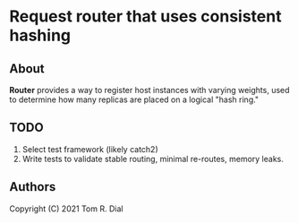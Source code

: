 # Request router that uses consistent hashing

## About

**Router** provides a way to register host instances with varying weights,
used to determine how many replicas are placed on a logical "hash ring."

## TODO
1. Select test framework (likely catch2)
2. Write tests to validate stable routing, minimal re-routes, memory leaks.
  

## Authors
Copyright (C) 2021 Tom R. Dial 

